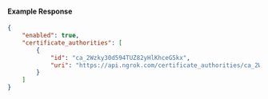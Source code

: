 <!-- Code generated for API Clients. DO NOT EDIT. -->

#### Example Response

```json
{
	"enabled": true,
	"certificate_authorities": [
		{
			"id": "ca_2Wzky30d594TUZ82yHlKhceG5kx",
			"uri": "https://api.ngrok.com/certificate_authorities/ca_2Wzky30d594TUZ82yHlKhceG5kx"
		}
	]
}
```
